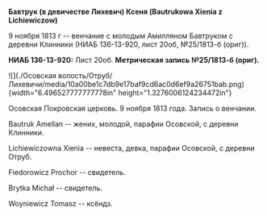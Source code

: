 **Бавтрук (в девичестве Лихевич) Ксеня (Bautrukowa Xienia z
Lichiewiczow)**

9 ноября 1813 г -- венчание с молодым Амилляном Бавтруком с деревни
Клинники (НИАБ 136-13-920, лист 20об, №25/1813-б (ориг)).

**НИАБ 136-13-920:** Лист 20об. **Метрическая запись №25/1813-б
(ориг).**

![](./Осовская волость/Отруб/Лихевичи/media/10a00be1c7db9e17baf9cd6ac0d6ef9a26751bab.png){width="6.496527777777778in"
height="1.3276006124234472in"}

Осовская Покровская церковь. 9 ноября 1813 года. Запись о венчании.

Bautruk Amellan -- жених, молодой, парафии Осовской, с деревни Клинники.

Lichiewiczowna Xienia -- невеста, девка, парафии Осовской, с деревни
Отруб.

Fiedorowicz Prochor -- свидетель.

Brytka Michał -- свидетель.

Woyniewicz Tomasz -- ксёндз.
